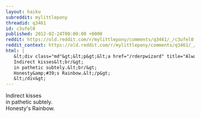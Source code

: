 ```yaml
---
layout: haiku
subreddit: mylittlepony
threadid: q3461
id: c3ufel0
published: 2012-02-24T00:00:00 +0000
reddit: https://old.reddit.com/r/mylittlepony/comments/q3461/_/c3ufel0
reddit_context: https://old.reddit.com/r/mylittlepony/comments/q3461/_/c3ufel0?context=3
html: |
   &lt;div class="md"&gt;&lt;p&gt;&lt;a href="/rderpwizard" title="Always Relevant / Loyalties And Apple Sauce / Paper Bag Princess"&gt;&lt;/a&gt;
   Indirect kisses&lt;br/&gt;
   in pathetic subtely.&lt;br/&gt;
   Honesty&amp;#39;s Rainbow.&lt;/p&gt;
   &lt;/div&gt;
---
```


[](/rderpwizard "Always Relevant / Loyalties And Apple Sauce / Paper Bag Princess")
Indirect kisses  
in pathetic subtely.  
Honesty's Rainbow.